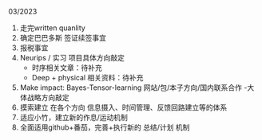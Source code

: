 
03/2023
1.  走完written quanlity
2.  确定巴巴多斯 签证续签事宜
3.  报税事宜
4.  Neurips / 实习 项目具体方向敲定
       - 时序相关文章：待补充
       - Deep + physical 相关资料：待补充
5.  Make impact: Bayes-Tensor-learning 网站/包/本子方向/国内联系合作 -大体战略方向敲定
6.  摸索建立 在各个方向 信息摄入、时间管理、反馈回路建立等的体系
7.  适应小竹，建立新的作息/运动机制
8.  全面适用github+番茄，完善+执行新的 总结/计划 机制